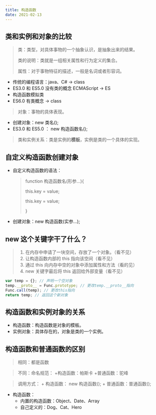 ```yaml
---
title: 构造函数
date: 2021-02-13
---
```


## 类和实例和对象的比较

> 类：类型，对具体事物的一个抽象认识，是抽象出来的结果。
>
> 类的说明：类就是一组相关属性和行为定义的集合。
>
> 属性：对于事物特征的描述，一般是名词或者形容词。

- 传统的编程语言：java、C# → class
- ES3.0 和 ES5.0 没有类的概念 ECMAScript → ES
- 构造函数模拟类
- ES6.0 有类概念 → class

> 对象：事物的具体表现。

- 创建对象：new 类名();
- ES3.0 和 ES5.0 ： new 构造函数名();

> 类和实例关系：类是实例的**模板**，实例是类的一个具体的实现。

## 自定义构造函数创建对象

- 自定义构造函数的语法：

  > function 构造函数名(形参…){
  >
  > this.key = value;
  >
  > this.key = value;
  >
  > }

- 创建对象：new 构造函数(实参…);

## new 这个关键字干了什么？

> 1. 在内存中申请了一块空间，存放了一个对象。（看不见）
> 2. 让构造函数内部的 this 指向该空间（看不见）
> 3. 通过 this 向内存中空的对象中添加属性和方法（看的见）
> 4. new 关键字最后将 this 返回给外部变量（看不见）

```js
var temp = {}; // 声明一个空对象
temp.__proto__ = Func.prototype; // 更改temp.__proto__指向
Func.call(temp); // 更改this指向
return temp; // 返回这个新对象
```

## 构造函数和实例对象的关系

- 构造函数：构造函数是对象的模板。
- 实例对象：具体存在的，对象是类的一个实例。

## 构造函数和普通函数的区别

> 相同：都是函数

> 不同：命名规范： +构造函数：帕斯卡 +普通函数：驼峰

> 调用方式：
> \+ 构造函数： new 构造函数();
> \+ 普通函数：普通函数();

- 构造函数：
  - 内置的构造函数：Object、Date、Array
  - 自己定义的：Dog、Cat、Hero